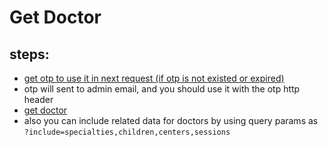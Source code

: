 # Get Doctor

## steps:

- [get otp to use it in next request (if otp is not existed or expired)](https://documenter.getpostman.com/view/12318086/2sA3Bt3pg1#7efa3ce6-4e19-4748-ae9f-af03d4e78d74)
- otp will sent to admin email, and you should use it with the otp http header
- [get doctor](https://documenter.getpostman.com/view/12318086/2sA3Bt3pg1#647f23bf-7b7c-40f0-a0df-4262092d441d)
- also you can include related data for doctors by using query params as `?include=specialties,children,centers,sessions`

